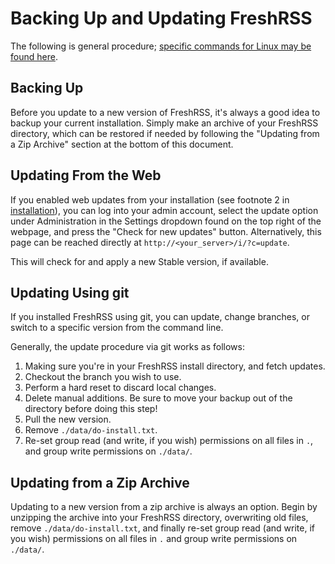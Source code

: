 # Backing Up and Updating FreshRSS

The following is general procedure; [specific commands for Linux may be found here](07_LinuxUpdate.md).

## Backing Up

Before you update to a new version of FreshRSS, it's always a good idea to backup your current installation. Simply make an archive of your FreshRSS directory, which can be restored if needed by following the "Updating from a Zip Archive" section at the bottom of this document.

## Updating From the Web

If you enabled web updates from your installation (see footnote 2 in [installation](03_Installation.md)), you can log into your admin account, select the update option under Administration in the Settings dropdown found on the top right of the webpage, and press the "Check for new updates" button. Alternatively, this page can be reached directly at `http://<your_server>/i/?c=update`.

This will check for and apply a new Stable version, if available.

## Updating Using git

If you installed FreshRSS using git, you can update, change branches, or switch to a specific version from the command line.

Generally, the update procedure via git works as follows:

1. Making sure you're in your FreshRSS install directory, and fetch updates.
2. Checkout the branch you wish to use.
3. Perform a hard reset to discard local changes.
4. Delete manual additions. Be sure to move your backup out of the directory before doing this step!
5. Pull the new version.
6. Remove `./data/do-install.txt`.
7. Re-set group read (and write, if you wish) permissions on all files in `.`, and group write permissions on `./data/`.

## Updating from a Zip Archive

Updating to a new version from a zip archive is always an option. Begin by unzipping the archive into your FreshRSS directory, overwriting old files, remove `./data/do-install.txt`, and finally re-set group read (and write, if you wish) permissions on all files in `.` and group write permissions on `./data/`.
